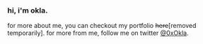### hi, i'm okla. 
for more about me, you can checkout my portfolio ~~here~~[removed temporarily].
for more from me, follow me on twitter [@0xOkla](https://twitter.com/0xOkla).


<!--
**ok1a/ok1a** is a ✨ _special_ ✨ repository because its `README.md` (this file) appears on your GitHub profile.

Here are some ideas to get you started:

- 🔭 I’m currently working on ...
- 🌱 I’m currently learning ...
- 👯 I’m looking to collaborate on ...
- 🤔 I’m looking for help with ...
- 💬 Ask me about ...
- 📫 How to reach me: ...
- 😄 Pronouns: ...
- ⚡ Fun fact: ...
-->
